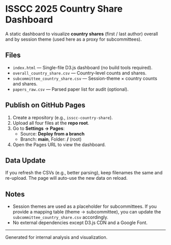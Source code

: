 # ISSCC 2025 Country Share Dashboard

A static dashboard to visualize **country shares** (first / last author) overall and by session theme (used here as a proxy for subcommittees).

## Files
- `index.html` — Single-file D3.js dashboard (no build tools required).
- `overall_country_share.csv` — Country-level counts and shares.
- `subcommittee_country_share.csv` — Session-theme × country counts and shares.
- `papers_raw.csv` — Parsed paper list for audit (optional).

## Publish on GitHub Pages
1. Create a repository (e.g., `isscc-country-share`).
2. Upload all four files at the **repo root**.
3. Go to **Settings → Pages**:
   - Source: **Deploy from a branch**
   - Branch: **main**, Folder: **/** (root)
4. Open the Pages URL to view the dashboard.

## Data Update
If you refresh the CSVs (e.g., better parsing), keep filenames the same and re-upload. The page will auto-use the new data on reload.

## Notes
- Session themes are used as a placeholder for subcommittees. If you provide a mapping table (theme → subcommittee), you can update the `subcommittee_country_share.csv` accordingly.
- No external dependencies except D3.js CDN and a Google Font.

---
Generated for internal analysis and visualization.
